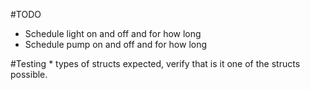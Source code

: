 #TODO
* Schedule light on and off and for how long
* Schedule pump on and off and for how long

#Testing
	* types of structs expected, verify that is it one of the structs possible.  